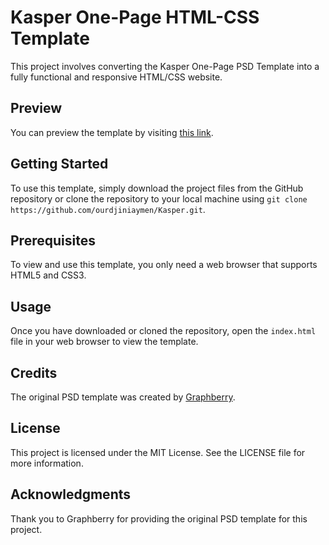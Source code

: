 # Kasper One-Page HTML-CSS Template

This project involves converting the Kasper One-Page PSD Template into a fully functional and responsive HTML/CSS website.

## Preview

You can preview the template by visiting [this link](https://ourdjiniaymen.github.io/Kasper/).

## Getting Started

To use this template, simply download the project files from the GitHub repository or clone the repository to your local machine using `git clone https://github.com/ourdjiniaymen/Kasper.git`.

## Prerequisites

To view and use this template, you only need a web browser that supports HTML5 and CSS3.

## Usage

Once you have downloaded or cloned the repository, open the `index.html` file in your web browser to view the template.

## Credits

The original PSD template was created by [Graphberry](https://www.graphberry.com/products/download/kasper-one-page-psd-template).

## License

This project is licensed under the MIT License. See the LICENSE file for more information.

## Acknowledgments

Thank you to Graphberry for providing the original PSD template for this project.
